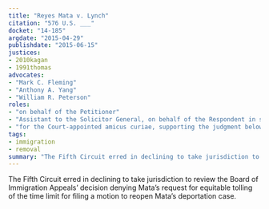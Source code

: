 ```yaml
---
title: "Reyes Mata v. Lynch"
citation: "576 U.S. ___"
docket: "14-185"
argdate: "2015-04-29"
publishdate: "2015-06-15"
justices:
- 2010kagan
- 1991thomas
advocates:
- "Mark C. Fleming"
- "Anthony A. Yang"
- "William R. Peterson"
roles:
- "on behalf of the Petitioner"
- "Assistant to the Solicitor General, on behalf of the Respondent in support of reversal and remand"
- "for the Court-appointed amicus curiae, supporting the judgment below"
tags:
- immigration
- removal
summary: "The Fifth Circuit erred in declining to take jurisdiction to review the Board of Immigration Appeals’ decision denying Mata’s request for equitable tolling of the time limit for filing a motion to reopen Mata’s deportation case."
---
```

The Fifth Circuit erred in declining to take jurisdiction to review the Board of Immigration Appeals’ decision denying Mata’s request for equitable tolling of the time limit for filing a motion to reopen Mata’s deportation case.


